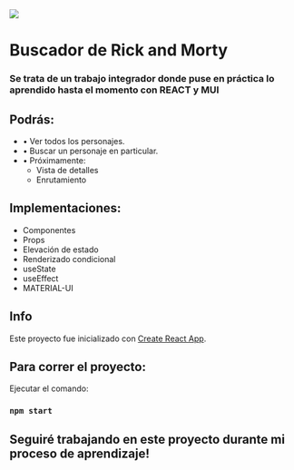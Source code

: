 <img src="https://user-images.githubusercontent.com/84355672/154537160-2f90b575-6a2f-4afd-b590-de10d8b09260.png" whidth = "100%">

# Buscador de Rick and Morty

### Se trata de un trabajo integrador donde puse en práctica lo aprendido hasta el momento con REACT y MUI

## Podrás:
<ul>

<li>• Ver todos los personajes.</li>
<li>• Buscar un personaje en particular. </li>
<li>• Próximamente: 
                <ul>
                    <li>Vista de detalles</li>
                    <li>Enrutamiento</li></ul>
                </ul>
                </li>
</ul>


## Implementaciones:
 <ul>
    <li>Componentes</li>
    <li>Props</li>
    <li>Elevación de estado</li>
    <li>Renderizado condicional</li>
    <li>useState</li>
    <li>useEffect</li>
    <li>MATERIAL-UI</li>
</ul>

## Info

Este proyecto fue inicializado con [Create React App](https://github.com/facebook/create-react-app).

## Para correr el proyecto:

Ejecutar el comando:

### `npm start`

## Seguiré trabajando en este proyecto durante mi proceso de aprendizaje!

